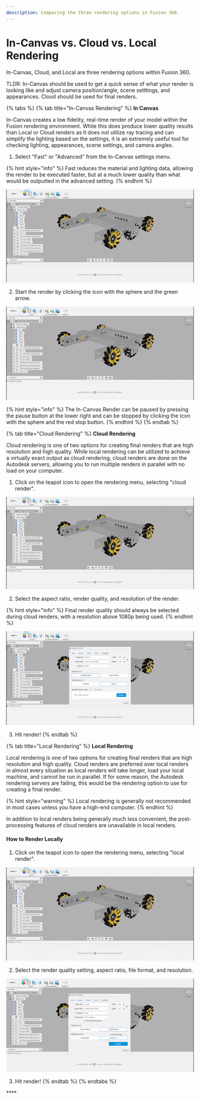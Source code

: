```yaml
---
description: Comparing the three rendering options in Fusion 360.
---
```


# In-Canvas vs. Cloud vs. Local Rendering

In-Canvas, Cloud, and Local are three rendering options within Fusion 360.

TLDR: In-Canvas should be used to get a quick sense of what your render is looking like and adjust camera position/angle, scene setttings, and appearances. Cloud should be used for final renders.

{% tabs %}
{% tab title="In-Canvas Rendering" %}
**In Canvas**

In-Canvas creates a low fidelity, real-time render of your model within the Fusion rendering environment. While this does produce lower quality results than Local or Cloud renders as it does not utilize ray tracing and can simplify the lighting based on the settings, it is an extremely useful tool for checking lighting, appearances, scene settings, and camera angles.

1. Select "Fast" or "Advanced" from the In-Canvas settings menu.

{% hint style="info" %}
Fast reduces the material and lighting data, allowing the render to be executed faster, but at a much lower quality than what would be outputted in the advanced setting.
{% endhint %}

![Selecting the options for In-Canvas render](../.gitbook/assets/6f1d480d5dcfbb477ccd5738f0e89b14.gif)

  2. Start the render by clicking the icon with the sphere and the green arrow.

![Starting an In-Canvas Render](../.gitbook/assets/72acd1aa5a16e4449087e89244020782.gif)

{% hint style="info" %}
The In-Canvas Render can be paused by pressing the pause button at the lower right and can be stopped by clicking the icon with the sphere and the red stop button.
{% endhint %}
{% endtab %}

{% tab title="Cloud Rendering" %}
**Cloud Rendering**

Cloud rendering is one of two options for creating final renders that are high resolution and high quality. While local rendering can be utilized to achieve a virtually exact output as cloud rendering, cloud renders are done on the Autodesk servers, allowing you to run multiple renders in parallel with no load on your computer. 

1. Click on the teapot icon to open the rendering menu, selecting "cloud render".

![Opening the cloud/local render menu](../.gitbook/assets/06f7906a58e862602ff4b65439091431.gif)

2. Select the aspect ratio, render quality, and resolution of the render.

{% hint style="info" %}
Final render quality should always be selected during cloud renders, with a resolution above 1080p being used.
{% endhint %}

![Selecting the cloud render settings](../.gitbook/assets/d9e88044a698d350dfb39e34c219bab3.gif)

3. Hit render!
{% endtab %}

{% tab title="Local Rendering" %}
**Local Rendering**

Local rendering is one of two options for creating final renders that are high resolution and high quality. Cloud renders are preferred over local renders in almost every situation as local renders will take longer, load your local machine, and cannot be run in parallel. If for some reason, the Autodesk rendering servers are failing, this would be the rendering option to use for creating a final render.

{% hint style="warning" %}
Local rendering is generally not recommended in most cases unless you have a high-end computer.
{% endhint %}

In addition to local renders being generally much less convenient, the post-processing features of cloud renders are unavailable in local renders.

#### How to Render Locally

1. Click on the teapot icon to open the rendering menu, selecting "local render".

![Opening the cloud/local render menu](../.gitbook/assets/fd6f65db6bb7e04329aea3aeeaaa7799.gif)

2. Select the render quality setting, aspect ratio, file format, and resolution.

![Selecting the local render settings](../.gitbook/assets/938f609edcca3385c3e27db01b73d4ae.gif)

3. Hit render!
{% endtab %}
{% endtabs %}

\*\*\*\*

